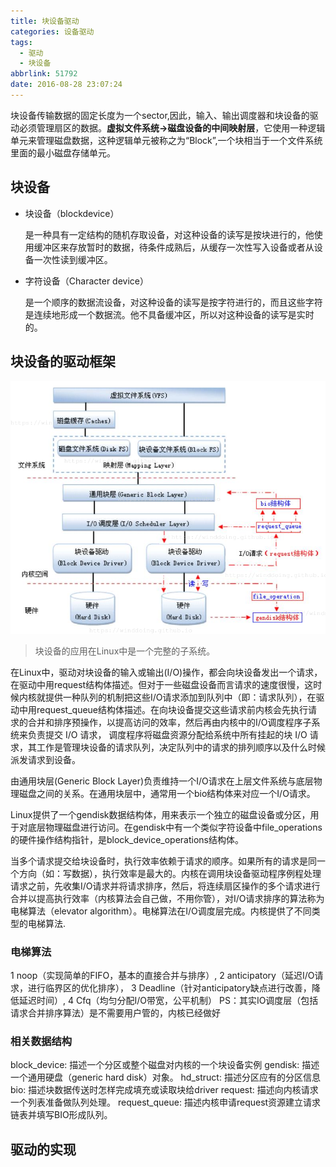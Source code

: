 ```yaml
---
title: 块设备驱动
categories: 设备驱动
tags:
  - 驱动
  - 块设备
abbrlink: 51792
date: 2016-08-28 23:07:24
---
```

块设备传输数据的固定长度为一个sector,因此，输入、输出调度器和块设备的驱动必须管理扇区的数据。**虚拟文件系统->磁盘设备的中间映射层**，它使用一种逻辑单元来管理磁盘数据，这种逻辑单元被称之为“Block”,一个块相当于一个文件系统里面的最小磁盘存储单元。

## 块设备
* 块设备（blockdevice）

  是一种具有一定结构的随机存取设备，对这种设备的读写是按块进行的，他使用缓冲区来存放暂时的数据，待条件成熟后，从缓存一次性写入设备或者从设备一次性读到缓冲区。

<!---more--->

* 字符设备（Character device）

  是一个顺序的数据流设备，对这种设备的读写是按字符进行的，而且这些字符是连续地形成一个数据流。他不具备缓冲区，所以对这种设备的读写是实时的。

## 块设备的驱动框架

![块设备驱动框架](/images/block.png)

>块设备的应用在Linux中是一个完整的子系统。

在Linux中，驱动对块设备的输入或输出(I/O)操作，都会向块设备发出一个请求，在驱动中用request结构体描述。但对于一些磁盘设备而言请求的速度很慢，这时候内核就提供一种队列的机制把这些I/O请求添加到队列中（即：请求队列），在驱动中用request_queue结构体描述。在向块设备提交这些请求前内核会先执行请求的合并和排序预操作，以提高访问的效率，然后再由内核中的I/O调度程序子系统来负责提交  I/O 请求，  调度程序将磁盘资源分配给系统中所有挂起的块 I/O  请求，其工作是管理块设备的请求队列，决定队列中的请求的排列顺序以及什么时候派发请求到设备。

由通用块层(Generic Block Layer)负责维持一个I/O请求在上层文件系统与底层物理磁盘之间的关系。在通用块层中，通常用一个bio结构体来对应一个I/O请求。

Linux提供了一个gendisk数据结构体，用来表示一个独立的磁盘设备或分区，用于对底层物理磁盘进行访问。在gendisk中有一个类似字符设备中file_operations的硬件操作结构指针，是block_device_operations结构体。

当多个请求提交给块设备时，执行效率依赖于请求的顺序。如果所有的请求是同一个方向（如：写数据），执行效率是最大的。内核在调用块设备驱动程序例程处理请求之前，先收集I/O请求并将请求排序，然后，将连续扇区操作的多个请求进行合并以提高执行效率（内核算法会自己做，不用你管），对I/O请求排序的算法称为电梯算法（elevator algorithm）。电梯算法在I/O调度层完成。内核提供了不同类型的电梯算法.

### 电梯算法

1 noop（实现简单的FIFO，基本的直接合并与排序）,
2 anticipatory（延迟I/O请求，进行临界区的优化排序），
3 Deadline（针对anticipatory缺点进行改善，降低延迟时间）,
4 Cfq（均匀分配I/O带宽，公平机制）
PS：其实IO调度层（包括请求合并排序算法）是不需要用户管的，内核已经做好

### 相关数据结构
block_device:      描述一个分区或整个磁盘对内核的一个块设备实例
gendisk:               描述一个通用硬盘（generic hard disk）对象。
hd_struct:             描述分区应有的分区信息
bio:                        描述块数据传送时怎样完成填充或读取块给driver
request:                描述向内核请求一个列表准备做队列处理。
request_queue:  描述内核申请request资源建立请求链表并填写BIO形成队列。

## 驱动的实现
